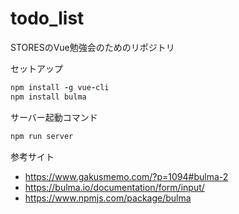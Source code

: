 # todo_list
STORESのVue勉強会のためのリポジトリ

セットアップ
```ruby
npm install -g vue-cli
npm install bulma
```

サーバー起動コマンド
```ruby
npm run server
```

参考サイト
- https://www.gakusmemo.com/?p=1094#bulma-2
- https://bulma.io/documentation/form/input/
- https://www.npmjs.com/package/bulma
